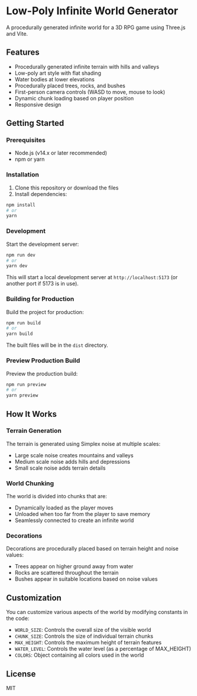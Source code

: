 # Low-Poly Infinite World Generator

A procedurally generated infinite world for a 3D RPG game using Three.js and Vite.

## Features

- Procedurally generated infinite terrain with hills and valleys
- Low-poly art style with flat shading
- Water bodies at lower elevations
- Procedurally placed trees, rocks, and bushes
- First-person camera controls (WASD to move, mouse to look)
- Dynamic chunk loading based on player position
- Responsive design

## Getting Started

### Prerequisites

- Node.js (v14.x or later recommended)
- npm or yarn

### Installation

1. Clone this repository or download the files
2. Install dependencies:

```bash
npm install
# or
yarn
```

### Development

Start the development server:

```bash
npm run dev
# or
yarn dev
```

This will start a local development server at `http://localhost:5173` (or another port if 5173 is in use).

### Building for Production

Build the project for production:

```bash
npm run build
# or
yarn build
```

The built files will be in the `dist` directory.

### Preview Production Build

Preview the production build:

```bash
npm run preview
# or
yarn preview
```

## How It Works

### Terrain Generation

The terrain is generated using Simplex noise at multiple scales:
- Large scale noise creates mountains and valleys
- Medium scale noise adds hills and depressions
- Small scale noise adds terrain details

### World Chunking

The world is divided into chunks that are:
- Dynamically loaded as the player moves
- Unloaded when too far from the player to save memory
- Seamlessly connected to create an infinite world

### Decorations

Decorations are procedurally placed based on terrain height and noise values:
- Trees appear on higher ground away from water
- Rocks are scattered throughout the terrain
- Bushes appear in suitable locations based on noise values

## Customization

You can customize various aspects of the world by modifying constants in the code:

- `WORLD_SIZE`: Controls the overall size of the visible world
- `CHUNK_SIZE`: Controls the size of individual terrain chunks
- `MAX_HEIGHT`: Controls the maximum height of terrain features
- `WATER_LEVEL`: Controls the water level (as a percentage of MAX_HEIGHT)
- `COLORS`: Object containing all colors used in the world

## License

MIT 